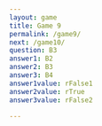 ```yaml
---
layout: game
title: Game 9
permalink: /game9/
next: /game10/
question: B3
answer1: B2
answer2: B3
answer3: B4
answer1value: rFalse1
answer2value: rTrue
answer3value: rFalse2

---
```


